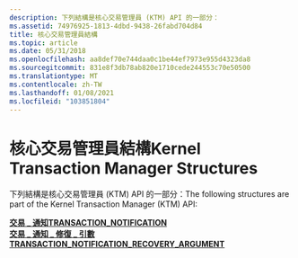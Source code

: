 ```yaml
---
description: 下列結構是核心交易管理員 (KTM) API 的一部分：
ms.assetid: 74976925-1813-4dbd-9438-26fabd704d84
title: 核心交易管理員結構
ms.topic: article
ms.date: 05/31/2018
ms.openlocfilehash: aa8def70e744daa0c1be44ef7973e955d4323da8
ms.sourcegitcommit: 831e8f3db78ab820e1710cede244553c70e50500
ms.translationtype: MT
ms.contentlocale: zh-TW
ms.lasthandoff: 01/08/2021
ms.locfileid: "103851804"
---
```

# <a name="kernel-transaction-manager-structures"></a><span data-ttu-id="a5373-103">核心交易管理員結構</span><span class="sxs-lookup"><span data-stu-id="a5373-103">Kernel Transaction Manager Structures</span></span>

<span data-ttu-id="a5373-104">下列結構是核心交易管理員 (KTM) API 的一部分：</span><span class="sxs-lookup"><span data-stu-id="a5373-104">The following structures are part of the Kernel Transaction Manager (KTM) API:</span></span>

<dl>

[<span data-ttu-id="a5373-105">**交易 \_ 通知**</span><span class="sxs-lookup"><span data-stu-id="a5373-105">**TRANSACTION\_NOTIFICATION**</span></span>](/windows/desktop/api/KtmTypes/ns-ktmtypes-transaction_notification)  
[<span data-ttu-id="a5373-106">**交易 \_ 通知 \_ 修復 \_ 引數**</span><span class="sxs-lookup"><span data-stu-id="a5373-106">**TRANSACTION\_NOTIFICATION\_RECOVERY\_ARGUMENT**</span></span>](/windows/desktop/api/KtmTypes/ns-ktmtypes-transaction_notification_recovery_argument)  
</dl>

 

 



